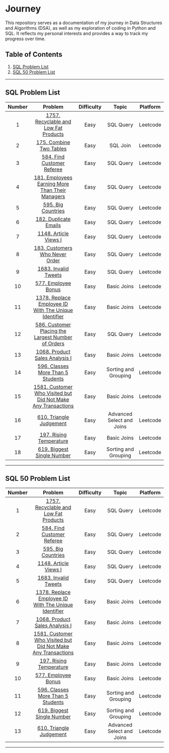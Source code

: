 # Journey

This repository serves as a documentation of my journey in Data Structures and Algorithms (DSA), as well as my exploration of coding in Python and SQL. It reflects my personal interests and provides a way to track my progress over time.

## Table of Contents
1. [SQL Problem List](#sql-problem-list)
2. [SQL 50 Problem List](#sql-50-problem-list)

---

## SQL Problem List

| Number | Problem                                                                                                                                 | Difficulty | Topic                  | Platform |
|:------:|:-----------------------------------------------------------------------------------------------------------------------------------------:|:----------:|:-----------------------:|:--------:|
|   1    | [1757. Recyclable and Low Fat Products](https://leetcode.com/problems/recyclable-and-low-fat-products/)                                 | Easy       | SQL Query              | Leetcode |
|   2    | [175. Combine Two Tables](https://leetcode.com/problems/combine-two-tables/)                                                             | Easy       | SQL Join               | Leetcode |
|   3    | [584. Find Customer Referee](https://leetcode.com/problems/find-customer-referee/)                                                       | Easy       | SQL Query              | Leetcode |
|   4    | [181. Employees Earning More Than Their Managers](https://leetcode.com/problems/employees-earning-more-than-their-managers/)             | Easy       | SQL Query              | Leetcode |
|   5    | [595. Big Countries](https://leetcode.com/problems/big-countries/)                                                                       | Easy       | SQL Query              | Leetcode |
|   6    | [182. Duplicate Emails](https://leetcode.com/problems/duplicate-emails/)                                                                 | Easy       | SQL Query              | Leetcode |
|   7    | [1148. Article Views I](https://leetcode.com/problems/article-views-i/)                                                                  | Easy       | SQL Query              | Leetcode |
|   8    | [183. Customers Who Never Order](https://leetcode.com/problems/customers-who-never-order/)                                               | Easy       | SQL Query              | Leetcode |
|   9    | [1683. Invalid Tweets](https://leetcode.com/problems/invalid-tweets/)                                                                     | Easy       | SQL Query              | Leetcode |
|  10    | [577. Employee Bonus](https://leetcode.com/problems/employee-bonus/)                                                                     | Easy       | Basic Joins            | Leetcode |
|  11    | [1378. Replace Employee ID With The Unique Identifier](https://leetcode.com/problems/replace-employee-id-with-the-unique-identifier/)   | Easy       | Basic Joins            | Leetcode |
|  12    | [586. Customer Placing the Largest Number of Orders](https://leetcode.com/problems/customer-placing-the-largest-number-of-orders/)       | Easy       | SQL Query              | Leetcode |
|  13    | [1068. Product Sales Analysis I](https://leetcode.com/problems/product-sales-analysis-i/)                                               | Easy       | Basic Joins            | Leetcode |
|  14    | [596. Classes More Than 5 Students](https://leetcode.com/problems/classes-more-than-5-students/)                                         | Easy       | Sorting and Grouping   | Leetcode |
|  15    | [1581. Customer Who Visited but Did Not Make Any Transactions](https://leetcode.com/problems/customer-who-visited-but-did-not-make-any-transactions/) | Easy       | Basic Joins            | Leetcode |
|  16    | [610. Triangle Judgement](https://leetcode.com/problems/triangle-judgement/)                                                             | Easy       | Advanced Select and Joins | Leetcode |
|  17    | [197. Rising Temperature](https://leetcode.com/problems/rising-temperature/description/?envType=study-plan-v2&envId=top-sql-50)         | Easy       | Basic Joins            | Leetcode |
|  18    | [619. Biggest Single Number](https://leetcode.com/problems/biggest-single-number/description/)         | Easy       | Sorting and Grouping            | Leetcode |

---

## SQL 50 Problem List

| Number | Problem                                                                                                                                 | Difficulty | Topic                  | Platform |
|:------:|:-----------------------------------------------------------------------------------------------------------------------------------------:|:----------:|:-----------------------:|:--------:|
|   1    | [1757. Recyclable and Low Fat Products](https://leetcode.com/problems/recyclable-and-low-fat-products/)                                 | Easy       | SQL Query              | Leetcode |
|   2    | [584. Find Customer Referee](https://leetcode.com/problems/find-customer-referee/)                                                       | Easy       | SQL Query              | Leetcode |
|   3    | [595. Big Countries](https://leetcode.com/problems/big-countries/)                                                                       | Easy       | SQL Query              | Leetcode |
|   4    | [1148. Article Views I](https://leetcode.com/problems/article-views-i/)                                                                  | Easy       | SQL Query              | Leetcode |
|   5    | [1683. Invalid Tweets](https://leetcode.com/problems/invalid-tweets/)                                                                     | Easy       | SQL Query              | Leetcode |
|   6    | [1378. Replace Employee ID With The Unique Identifier](https://leetcode.com/problems/replace-employee-id-with-the-unique-identifier/)   | Easy       | Basic Joins            | Leetcode |
|   7    | [1068. Product Sales Analysis I](https://leetcode.com/problems/product-sales-analysis-i/)                                               | Easy       | Basic Joins            | Leetcode |
|   8    | [1581. Customer Who Visited but Did Not Make Any Transactions](https://leetcode.com/problems/customer-who-visited-but-did-not-make-any-transactions/) | Easy       | Basic Joins            | Leetcode |
|   9    | [197. Rising Temperature](https://leetcode.com/problems/rising-temperature/description/?envType=study-plan-v2&envId=top-sql-50)         | Easy       | Basic Joins            | Leetcode |
|  10    | [577. Employee Bonus](https://leetcode.com/problems/employee-bonus/)                                                                     | Easy       | Basic Joins            | Leetcode |
|  11    | [596. Classes More Than 5 Students](https://leetcode.com/problems/classes-more-than-5-students/?envType=study-plan-v2&envId=top-sql-50)  | Easy       | Sorting and Grouping   | Leetcode |
|  12    | [619. Biggest Single Number](https://leetcode.com/problems/biggest-single-number/description/)         | Easy       | Sorting and Grouping            | Leetcode |
|  13    | [610. Triangle Judgement](https://leetcode.com/problems/triangle-judgement/description/?envType=study-plan-v2&envId=top-sql-50)         | Easy       | Advanced Select and Joins | Leetcode |

---
